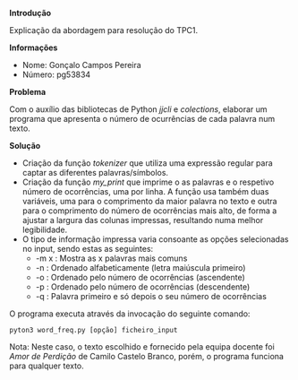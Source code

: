 
**Introdução**

Explicação da abordagem para resolução do TPC1.

**Informações**
* Nome: Gonçalo Campos Pereira
* Número: pg53834

**Problema**

Com o auxílio das bibliotecas de Python *jjcli* e *colections*, elaborar um programa que apresenta o número de ocurrências de cada palavra num texto.

**Solução**
* Criação da função *tokenizer* que utiliza uma expressão regular para captar as diferentes palavras/símbolos.
* Criação da função *my_print* que imprime o as palavras e o respetivo número de ocorrências, uma por linha. A função usa também duas variáveis, uma para o comprimento da maior palavra no texto e outra para o comprimento do número de ocorrências mais alto, de forma a ajustar a largura das colunas impressas, resultando numa melhor legibilidade. 
* O tipo de informação impressa varia consoante as opções selecionadas no input, sendo estas as seguintes:
    * -m x : Mostra as x palavras mais comuns
    * -n : Ordenado alfabeticamente (letra maiúscula primeiro)
    * -o : Ordenado pelo número de ocorrências (ascendente)
    * -p : Ordenado pelo número de ocorrências (descendente)
    * -q : Palavra primeiro e só depois o seu número de ocorrências

O programa executa através da invocação do seguinte comando:
    
    pyton3 word_freq.py [opção] ficheiro_input


Nota: Neste caso, o texto escolhido e fornecido pela equipa docente foi *Amor de Perdição* de Camilo Castelo Branco, porém, o programa funciona para qualquer texto.

